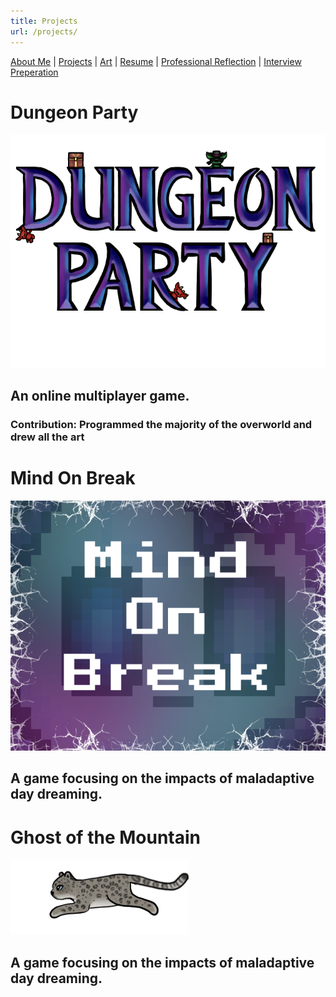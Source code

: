 ```yaml
---
title: Projects
url: /projects/
---
```


[About Me](/index.md/) | [Projects](/Projects.md/) | [Art](/Art.md/) | [Resume](/Resume.md/) | [Professional Reflection](/Reflection.md/) | [Interview Preperation](/Interview.md/)

# Dungeon Party 
![Dungeon Party Logo](assets/deungnPartyLogo.png)
## An online multiplayer game.
### Contribution: Programmed the majority of the overworld and drew all the art

# Mind On Break
![Dungeon Party Logo](assets/titleImage.png)
## A game focusing on the impacts of maladaptive day dreaming. 

# Ghost of the Mountain
![Dungeon Party Logo](assets/inAir.png)
## A game focusing on the impacts of maladaptive day dreaming. 
